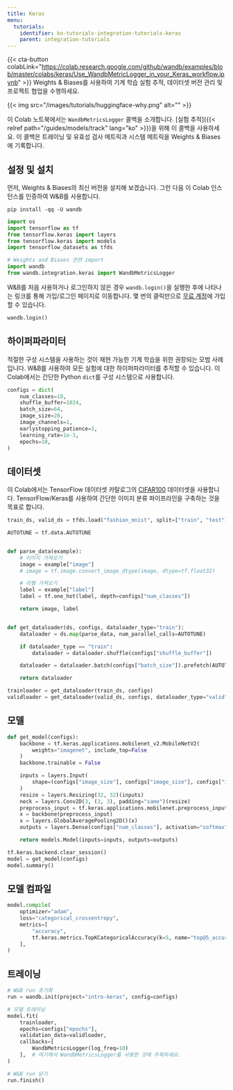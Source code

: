 ```yaml
---
title: Keras
menu:
  tutorials:
    identifier: ko-tutorials-integration-tutorials-keras
    parent: integration-tutorials
---
```


{{< cta-button colabLink="https://colab.research.google.com/github/wandb/examples/blob/master/colabs/keras/Use_WandbMetricLogger_in_your_Keras_workflow.ipynb" >}}
Weights & Biases를 사용하여 기계 학습 실험 추적, 데이터셋 버전 관리 및 프로젝트 협업을 수행하세요.

{{< img src="/images/tutorials/huggingface-why.png" alt="" >}}

이 Colab 노트북에서는 `WandbMetricsLogger` 콜백을 소개합니다. [실험 추적]({{< relref path="/guides/models/track" lang="ko" >}})을 위해 이 콜백을 사용하세요. 이 콜백은 트레이닝 및 유효성 검사 메트릭과 시스템 메트릭을 Weights & Biases에 기록합니다.

## 설정 및 설치

먼저, Weights & Biases의 최신 버전을 설치해 보겠습니다. 그런 다음 이 Colab 인스턴스를 인증하여 W&B를 사용합니다.

```shell
pip install -qq -U wandb
```

```python
import os
import tensorflow as tf
from tensorflow.keras import layers
from tensorflow.keras import models
import tensorflow_datasets as tfds

# Weights and Biases 관련 import
import wandb
from wandb.integration.keras import WandbMetricsLogger
```

W&B를 처음 사용하거나 로그인하지 않은 경우 `wandb.login()`을 실행한 후에 나타나는 링크를 통해 가입/로그인 페이지로 이동합니다. 몇 번의 클릭만으로 [무료 계정](https://wandb.ai/signup)에 가입할 수 있습니다.

```python
wandb.login()
```

## 하이퍼파라미터

적절한 구성 시스템을 사용하는 것이 재현 가능한 기계 학습을 위한 권장되는 모범 사례입니다. W&B를 사용하여 모든 실험에 대한 하이퍼파라미터를 추적할 수 있습니다. 이 Colab에서는 간단한 Python `dict`를 구성 시스템으로 사용합니다.

```python
configs = dict(
    num_classes=10,
    shuffle_buffer=1024,
    batch_size=64,
    image_size=28,
    image_channels=1,
    earlystopping_patience=3,
    learning_rate=1e-3,
    epochs=10,
)
```

## 데이터셋

이 Colab에서는 TensorFlow 데이터셋 카탈로그의 [CIFAR100](https://www.tensorflow.org/datasets/catalog/cifar100) 데이터셋을 사용합니다. TensorFlow/Keras를 사용하여 간단한 이미지 분류 파이프라인을 구축하는 것을 목표로 합니다.

```python
train_ds, valid_ds = tfds.load("fashion_mnist", split=["train", "test"])
```

```python
AUTOTUNE = tf.data.AUTOTUNE


def parse_data(example):
    # 이미지 가져오기
    image = example["image"]
    # image = tf.image.convert_image_dtype(image, dtype=tf.float32)

    # 라벨 가져오기
    label = example["label"]
    label = tf.one_hot(label, depth=configs["num_classes"])

    return image, label


def get_dataloader(ds, configs, dataloader_type="train"):
    dataloader = ds.map(parse_data, num_parallel_calls=AUTOTUNE)

    if dataloader_type == "train":
        dataloader = dataloader.shuffle(configs["shuffle_buffer"])

    dataloader = dataloader.batch(configs["batch_size"]).prefetch(AUTOTUNE)

    return dataloader
```

```python
trainloader = get_dataloader(train_ds, configs)
validloader = get_dataloader(valid_ds, configs, dataloader_type="valid")
```

## 모델

```python
def get_model(configs):
    backbone = tf.keras.applications.mobilenet_v2.MobileNetV2(
        weights="imagenet", include_top=False
    )
    backbone.trainable = False

    inputs = layers.Input(
        shape=(configs["image_size"], configs["image_size"], configs["image_channels"])
    )
    resize = layers.Resizing(32, 32)(inputs)
    neck = layers.Conv2D(3, (3, 3), padding="same")(resize)
    preprocess_input = tf.keras.applications.mobilenet.preprocess_input(neck)
    x = backbone(preprocess_input)
    x = layers.GlobalAveragePooling2D()(x)
    outputs = layers.Dense(configs["num_classes"], activation="softmax")(x)

    return models.Model(inputs=inputs, outputs=outputs)
```

```python
tf.keras.backend.clear_session()
model = get_model(configs)
model.summary()
```

## 모델 컴파일

```python
model.compile(
    optimizer="adam",
    loss="categorical_crossentropy",
    metrics=[
        "accuracy",
        tf.keras.metrics.TopKCategoricalAccuracy(k=5, name="top@5_accuracy"),
    ],
)
```

## 트레이닝

```python
# W&B run 초기화
run = wandb.init(project="intro-keras", config=configs)

# 모델 트레이닝
model.fit(
    trainloader,
    epochs=configs["epochs"],
    validation_data=validloader,
    callbacks=[
        WandbMetricsLogger(log_freq=10)
    ],  # 여기에서 WandbMetricsLogger를 사용한 것에 주목하세요.
)

# W&B run 닫기
run.finish()
```